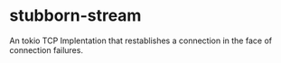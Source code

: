 # stubborn-stream
An tokio TCP Implentation that restablishes a connection in the face of connection failures.
